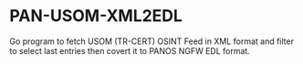 # PAN-USOM-XML2EDL

Go program to fetch USOM (TR-CERT) OSINT Feed in XML format and filter to select last entries then covert it to PANOS NGFW EDL format.
